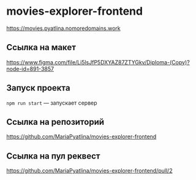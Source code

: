 # movies-explorer-frontend
https://movies.pyatlina.nomoredomains.work

## Ссылка на макет
https://www.figma.com/file/Li5lsJfP5DXYAZ87ZTYGkv/Diploma-(Copy)?node-id=891-3857


## Запуск проекта
`npm run start` — запускает сервер  

## Ссылка на репозиторий
https://github.com/MariaPyatlina/movies-explorer-frontend

## Ссылка на пул реквест
https://github.com/MariaPyatlina/movies-explorer-frontend/pull/2

